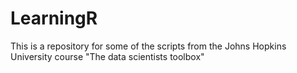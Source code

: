 # LearningR

This is a repository for some of the scripts from the Johns Hopkins University course "The data scientists toolbox"
